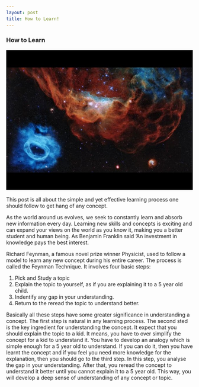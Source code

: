 ```yaml
---
layout: post
title: How to Learn!
---
```



### How to Learn
![_config.yml](/images/nasa.jpg)

This post is all about the simple and yet effective learning process one should follow to get hang of any concept.

As the world around us evolves, we seek to constantly learn and absorb new information every day. Learning new skills and concepts is exciting and can expand your views on the world as you know it, making you a better student and human being. As Benjamin Franklin said ‘An investment in knowledge pays the best interest.

Richard Feynman, a famous novel prize winner Physicist, used to follow a model to learn any new concept during his entire career. The process is called the Feynman Technique. It involves four basic steps:
1. Pick and Study a topic
2. Explain the topic to yourself, as if you are explaining it to a 5 year old child.
3. Indentify any gap in your understanding.
4. Return to the reread the topic to understand better.

Basically all these steps have some greater significance in understanding a concept. The first step is natural in any learning process. The second sted is the key ingredient for understanding the concept. It expect that you should explain the topic to a kid. It means, you have to over simplify the concept for a kid to understand it. You have to develop an analogy which is simple enough for a 5 year old to understand. If you can do it, then you have learnt the concept and if you feel you need more knowledge for the explanation, then you should go to the third step. In this step, you analyse the gap in your understanding. After that, you reread the concept to understand it better until you cannot explain it to a 5 year old.
This way, you will develop a deep sense of understanding of any concept or topic.

